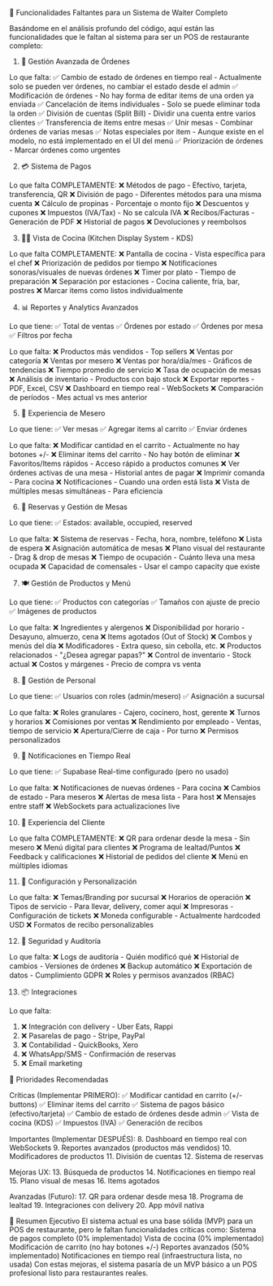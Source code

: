 🚀 Funcionalidades Faltantes para un Sistema de Waiter Completo

Basándome en el análisis profundo del código, aquí están las funcionalidades que le faltan al sistema para ser un POS de restaurante completo:

1. 🎫 Gestión Avanzada de Órdenes

Lo que falta:
✅ Cambio de estado de órdenes en tiempo real - Actualmente solo se pueden ver órdenes, no cambiar el estado desde el admin
✅ Modificación de órdenes - No hay forma de editar items de una orden ya enviada
✅ Cancelación de items individuales - Solo se puede eliminar toda la orden
✅ División de cuentas (Split Bill) - Dividir una cuenta entre varios clientes
✅ Transferencia de items entre mesas
✅ Unir mesas - Combinar órdenes de varias mesas
✅ Notas especiales por item - Aunque existe en el modelo, no está implementado en el UI del menú
✅ Priorización de órdenes - Marcar órdenes como urgentes

2. 💳 Sistema de Pagos

Lo que falta COMPLETAMENTE:
❌ Métodos de pago - Efectivo, tarjeta, transferencia, QR
❌ División de pago - Diferentes métodos para una misma cuenta
❌ Cálculo de propinas - Porcentaje o monto fijo
❌ Descuentos y cupones
❌ Impuestos (IVA/Tax) - No se calcula IVA
❌ Recibos/Facturas - Generación de PDF
❌ Historial de pagos
❌ Devoluciones y reembolsos

3. 🧑‍🍳 Vista de Cocina (Kitchen Display System - KDS)

Lo que falta COMPLETAMENTE:
❌ Pantalla de cocina - Vista específica para el chef
❌ Priorización de pedidos por tiempo
❌ Notificaciones sonoras/visuales de nuevas órdenes
❌ Timer por plato - Tiempo de preparación
❌ Separación por estaciones - Cocina caliente, fría, bar, postres
❌ Marcar items como listos individualmente

4. 📊 Reportes y Analytics Avanzados

Lo que tiene:
✅ Total de ventas
✅ Órdenes por estado
✅ Órdenes por mesa
✅ Filtros por fecha

Lo que falta:
❌ Productos más vendidos - Top sellers
❌ Ventas por categoría
❌ Ventas por mesero
❌ Ventas por hora/día/mes - Gráficos de tendencias
❌ Tiempo promedio de servicio
❌ Tasa de ocupación de mesas
❌ Análisis de inventario - Productos con bajo stock
❌ Exportar reportes - PDF, Excel, CSV
❌ Dashboard en tiempo real - WebSockets
❌ Comparación de períodos - Mes actual vs mes anterior

5. 📱 Experiencia de Mesero

Lo que tiene:
✅ Ver mesas
✅ Agregar items al carrito
✅ Enviar órdenes

Lo que falta:
❌ Modificar cantidad en el carrito - Actualmente no hay botones +/-
❌ Eliminar items del carrito - No hay botón de eliminar
❌ Favoritos/Items rápidos - Acceso rápido a productos comunes
❌ Ver órdenes activas de una mesa - Historial antes de pagar
❌ Imprimir comanda - Para cocina
❌ Notificaciones - Cuando una orden está lista
❌ Vista de múltiples mesas simultáneas - Para eficiencia

6. 🎨 Reservas y Gestión de Mesas

Lo que tiene:
✅ Estados: available, occupied, reserved

Lo que falta:
❌ Sistema de reservas - Fecha, hora, nombre, teléfono
❌ Lista de espera
❌ Asignación automática de mesas
❌ Plano visual del restaurante - Drag & drop de mesas
❌ Tiempo de ocupación - Cuánto lleva una mesa ocupada
❌ Capacidad de comensales - Usar el campo capacity que existe

7. 🍽️ Gestión de Productos y Menú

Lo que tiene:
✅ Productos con categorías
✅ Tamaños con ajuste de precio
✅ Imágenes de productos

Lo que falta:
❌ Ingredientes y alergenos
❌ Disponibilidad por horario - Desayuno, almuerzo, cena
❌ Items agotados (Out of Stock)
❌ Combos y menús del día
❌ Modificadores - Extra queso, sin cebolla, etc.
❌ Productos relacionados - "¿Desea agregar papas?"
❌ Control de inventario - Stock actual
❌ Costos y márgenes - Precio de compra vs venta

8. 👥 Gestión de Personal

Lo que tiene:
✅ Usuarios con roles (admin/mesero)
✅ Asignación a sucursal

Lo que falta:
❌ Roles granulares - Cajero, cocinero, host, gerente
❌ Turnos y horarios
❌ Comisiones por ventas
❌ Rendimiento por empleado - Ventas, tiempo de servicio
❌ Apertura/Cierre de caja - Por turno
❌ Permisos personalizados

9. 🔔 Notificaciones en Tiempo Real

Lo que tiene:
✅ Supabase Real-time configurado (pero no usado)

Lo que falta:
❌ Notificaciones de nuevas órdenes - Para cocina
❌ Cambios de estado - Para meseros
❌ Alertas de mesa lista - Para host
❌ Mensajes entre staff
❌ WebSockets para actualizaciones live

10. 📲 Experiencia del Cliente

Lo que falta COMPLETAMENTE:
❌ QR para ordenar desde la mesa - Sin mesero
❌ Menú digital para clientes
❌ Programa de lealtad/Puntos
❌ Feedback y calificaciones
❌ Historial de pedidos del cliente
❌ Menú en múltiples idiomas

11. 🔧 Configuración y Personalización

Lo que falta:
❌ Temas/Branding por sucursal
❌ Horarios de operación
❌ Tipos de servicio - Para llevar, delivery, comer aquí
❌ Impresoras - Configuración de tickets
❌ Moneda configurable - Actualmente hardcoded USD
❌ Formatos de recibo personalizables

12. 🔐 Seguridad y Auditoría

Lo que falta:
❌ Logs de auditoría - Quién modificó qué
❌ Historial de cambios - Versiones de órdenes
❌ Backup automático
❌ Exportación de datos - Cumplimiento GDPR
❌ Roles y permisos avanzados (RBAC)

13. 📦 Integraciones

Lo que falta:
1. ❌ Integración con delivery - Uber Eats, Rappi
2. ❌ Pasarelas de pago - Stripe, PayPal
3. ❌ Contabilidad - QuickBooks, Xero
4. ❌ WhatsApp/SMS - Confirmación de reservas
5. ❌ Email marketing

🎯 Prioridades Recomendadas

Críticas (Implementar PRIMERO):
✅ Modificar cantidad en carrito (+/- buttons)
✅ Eliminar items del carrito
✅ Sistema de pagos básico (efectivo/tarjeta)
✅ Cambio de estado de órdenes desde admin
✅ Vista de cocina (KDS)
✅ Impuestos (IVA)
✅ Generación de recibos

Importantes (Implementar DESPUÉS):
8. Dashboard en tiempo real con WebSockets
9. Reportes avanzados (productos más vendidos)
10. Modificadores de productos
11. División de cuentas
12. Sistema de reservas

Mejoras UX:
13. Búsqueda de productos
14. Notificaciones en tiempo real
15. Plano visual de mesas
16. Items agotados

Avanzadas (Futuro):
17. QR para ordenar desde mesa
18. Programa de lealtad
19. Integraciones con delivery
20. App móvil nativa

📝 Resumen Ejecutivo
El sistema actual es una base sólida (MVP) para un POS de restaurante, pero le faltan funcionalidades críticas como:
Sistema de pagos completo (0% implementado)
Vista de cocina (0% implementado)
Modificación de carrito (no hay botones +/-)
Reportes avanzados (50% implementado)
Notificaciones en tiempo real (infraestructura lista, no usada)
Con estas mejoras, el sistema pasaría de un MVP básico a un POS profesional listo para restaurantes reales.
